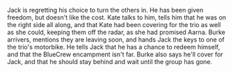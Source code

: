 Jack is regretting his choice to turn the others in. He has been given freedom, but doesn't like the cost. Kate talks to him, tells him that he was on the right side all along, and that Kate had been covering for the trio as well as she could, keeping them off the radar, as she had promised Aarna. Burke arrivers, mentions they are leaving soon, and hands Jack the keys to one of the trio's motorbike. He tells Jack that he has a chance to redeem himself, and that the BlueCrew encampment isn't far. Burke also says he'll cover for Jack, and that he should stay behind and wait until the group has gone.